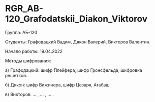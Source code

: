 # RGR_AB-120_Grafodatskii_Diakon_Viktorov
Группа: АБ-120

Студенты: Графодацкий Вадим, Дякон Валерий, Викторов Валентин.

Начало работы: 19.04.2022

Методы шифрования:

а) Графодацкий: шифр Плейфера, шифр Гронсфельда, шифровка решеткой.

б) Дякон: шифр Вижинера, шифр Цезаря, Атабаш.

в) Викторов: ... , ... , ... .
